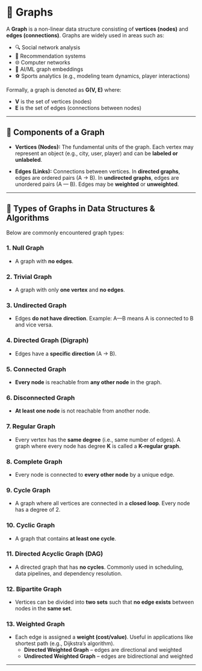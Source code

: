 # 🔗 Graphs

A **Graph** is a non-linear data structure consisting of **vertices (nodes)** and **edges (connections)**. Graphs are widely used in areas such as:

- 🔍 Social network analysis  
- 🎯 Recommendation systems  
- 🌐 Computer networks  
- 🧠 AI/ML graph embeddings  
- ⚽ Sports analytics (e.g., modeling team dynamics, player interactions)

Formally, a graph is denoted as **G(V, E)** where:
- **V** is the set of vertices (nodes)
- **E** is the set of edges (connections between nodes)

---

## 🧱 Components of a Graph

- **Vertices (Nodes):** The fundamental units of the graph. Each vertex may represent an object (e.g., city, user, player) and can be **labeled or unlabeled**.
  
- **Edges (Links):** Connections between vertices. In **directed graphs**, edges are ordered pairs (A → B). In **undirected graphs**, edges are unordered pairs (A — B). Edges may be **weighted** or **unweighted**.

---

## 🧭 Types of Graphs in Data Structures & Algorithms

Below are commonly encountered graph types:

### 1. **Null Graph**
- A graph with **no edges**.
  
### 2. **Trivial Graph**
- A graph with only **one vertex** and **no edges**.
  
### 3. **Undirected Graph**
- Edges **do not have direction**. Example: A—B means A is connected to B and vice versa.
  
### 4. **Directed Graph (Digraph)**
- Edges have a **specific direction** (A → B).

### 5. **Connected Graph**
- **Every node** is reachable from **any other node** in the graph.

### 6. **Disconnected Graph**
- **At least one node** is not reachable from another node.

### 7. **Regular Graph**
- Every vertex has the **same degree** (i.e., same number of edges). A graph where every node has degree **K** is called a **K-regular graph**.

### 8. **Complete Graph**
- Every node is connected to **every other node** by a unique edge.

### 9. **Cycle Graph**
- A graph where all vertices are connected in a **closed loop**. Every node has a degree of 2.

### 10. **Cyclic Graph**
- A graph that contains **at least one cycle**.

### 11. **Directed Acyclic Graph (DAG)**
- A directed graph that has **no cycles**. Commonly used in scheduling, data pipelines, and dependency resolution.

### 12. **Bipartite Graph**
- Vertices can be divided into **two sets** such that **no edge exists** between nodes in the **same set**.

### 13. **Weighted Graph**
- Each edge is assigned a **weight (cost/value)**. Useful in applications like shortest path (e.g., Dijkstra’s algorithm).  
  - **Directed Weighted Graph** – edges are directional and weighted  
  - **Undirected Weighted Graph** – edges are bidirectional and weighted

---
